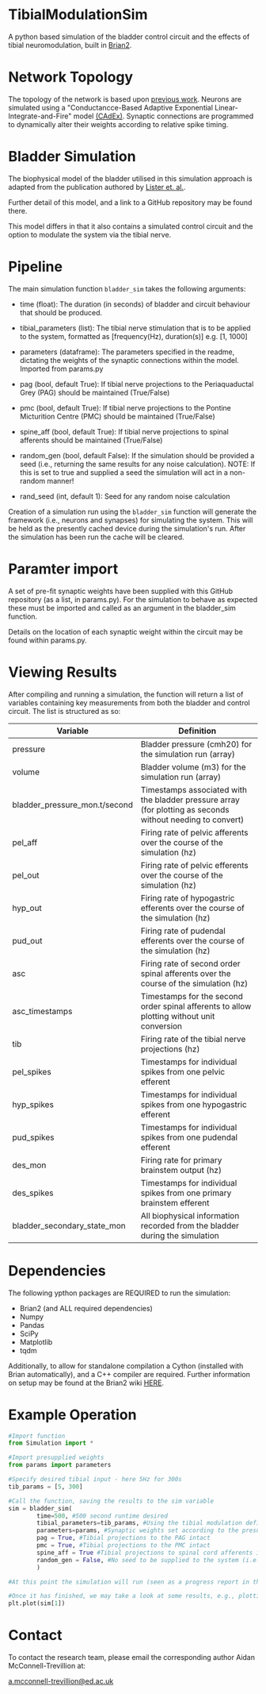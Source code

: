 # TibialModulationSim
A python based simulation of the bladder control circuit and the effects of tibial neuromodulation, built in [Brian2](https://github.com/brian-team/brian2).

# Network Topology
The topology of the network is based upon [previous work](https://pubmed.ncbi.nlm.nih.gov/23033877/). Neurons are simulated using a "Conductancce-Based Adaptive Exponential Linear-Integrate-and-Fire" model [(CAdEx)](https://pubmed.ncbi.nlm.nih.gov/33253029/). Synaptic connections are programmed to dynamically alter their weights according to relative spike timing.

# Bladder Simulation
The biophysical model of the bladder utilised in this simulation approach is adapted from the publication authored by [Lister et. al.](https://doi.org/10.1101/2024.11.21.624716). 

Further detail of this model, and a link to a GitHub repository may be found there. 

This model differs in that it also contains a simulated control circuit and the option to modulate the system via the tibial nerve. 

# Pipeline
The main simulation function `bladder_sim` takes the following arguments:

- time (float): The duration (in seconds) of bladder and circuit behaviour that should be produced.

- tibial_parameters (list): The tibial nerve stimulation that is to be applied to the system, formatted as [frequency(Hz), duration(s)] e.g. [1, 1000]

- parameters (dataframe): The parameters specified in the readme, dictating the weights of the synaptic connections within the model. Imported from params.py 

- pag (bool, default True): If tibial nerve projections to the Periaquaductal Grey (PAG) should be maintained (True/False)

- pmc (bool, default True): If tibial nerve projections to the Pontine Micturition Centre (PMC) should be maintained (True/False)
     
- spine_aff (bool, default True): If tibial nerve projections to spinal afferents should be maintained (True/False)
    
- random_gen (bool, default False): If the simulation should be provided a seed (i.e., returning the same results for any noise calculation). 
                                  NOTE: If this is set to true and supplied a seed the simulation will act in a non-random manner!

- rand_seed (int, default 1): Seed for any random noise calculation 

Creation of a simulation run using the `bladder_sim` function will generate the framework (i.e., neurons and synapses) for simulating the system. This will be held as the presently cached device during the simulation's run. After the simulation has been run the cache will be cleared. 


# Paramter import
A set of pre-fit synaptic weights have been supplied with this GitHub repository (as a list, in params.py). For the simulation to behave as expected these must be imported and called as an argument in the bladder_sim function. 

Details on the location of each synaptic weight within the circuit may be found within params.py. 

# Viewing Results
After compiling and running a simulation, the function will return a list of variables containing key measurements from both the bladder and control circuit. The list is structured as so:


|           Variable            |                                                 Definition                                                 |
|-------------------------------|------------------------------------------------------------------------------------------------------------|
| pressure                      | Bladder pressure (cmh20) for the simulation run (array)                                                    |
| volume                        | Bladder volume (m3) for the simulation run (array)                                                         |
| bladder_pressure_mon.t/second | Timestamps associated with the bladder pressure array (for plotting as seconds without needing to convert) |
| pel_aff                       | Firing rate of pelvic afferents over the course of the simulation (hz)                                     |
| pel_out                       | Firing rate of pelvic efferents over the course of the simulation (hz)                                     |
| hyp_out                       | Firing rate of hypogastric efferents over the course of the simulation (hz)                                |
| pud_out                       | Firing rate of pudendal efferents over the course of the simulation (hz)                                   |
| asc                           | Firing rate of second order spinal afferents over the course of the simulation (hz)                        |
| asc_timestamps                | Timestamps for the second order spinal afferents to allow plotting without unit conversion                 |
| tib                           | Firing rate of the tibial nerve projections (hz)                                                           |
| pel_spikes                    | Timestamps for individual spikes from one pelvic efferent                                                  |
| hyp_spikes                    | Timestamps for individual spikes from one hypogastric efferent                                             |
| pud_spikes                    | Timestamps for individual spikes from one pudendal efferent                                                |
| des_mon                       | Firing rate for primary brainstem output (hz)                                                              |
| des_spikes                    | Timestamps for individual spikes from one primary brainstem efferent                                       |
| bladder_secondary_state_mon   | All biophysical information recorded from the bladder during the simulation                                |

  

# Dependencies
The following ypthon packages are REQUIRED to run the simulation:
- Brian2 (and ALL required dependencies)
- Numpy 
- Pandas
- SciPy
- Matplotlib
- tqdm

Additionally, to allow for standalone compilation a Cython (installed with Brian automatically), and a C++ compiler are required. Further information on setup may be found at the Brian2 wiki [HERE](https://brian2.readthedocs.io/en/latest/introduction/install.html#installation-cpp). 

# Example Operation
```python
#Import function
from Simulation import *

#Import presupplied weights
from params import parameters

#Specify desired tibial input - here 5Hz for 300s
tib_params = [5, 300]

#Call the function, saving the results to the sim variable 
sim = bladder_sim(
        time=500, #500 second runtime desired
        tibial_parameters=tib_params, #Using the tibial modulation defined above
        parameters=params, #Synaptic weights set according to the presupplied data
        pag = True, #Tibial projections to the PAG intact
        pmc = True, #Tibial projections to the PMC intact
        spine_aff = True #Tibial projections to spinal cord afferents intact
        random_gen = False, #No seed to be supplied to the system (i.e., the results will include random noise!)
        )

#At this point the simulation will run (seen as a progress report in the terminal)

#Once it has finished, we may take a look at some results, e.g., plotting urine volume over the course of the simulation
plt.plot(sim[1])
```

# Contact
To contact the research team, please email the corresponding author Aidan McConnell-Trevillion at:

 a.mcconnell-trevillion@ed.ac.uk
